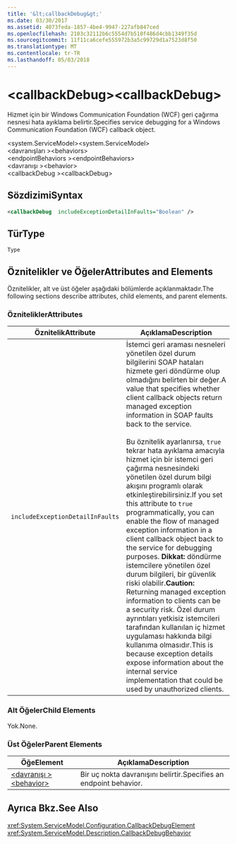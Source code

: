 ```yaml
---
title: '&lt;callbackDebug&gt;'
ms.date: 03/30/2017
ms.assetid: 4073feda-1857-4be4-9947-227afb847ced
ms.openlocfilehash: 2103c32112b6c5554d7b510f486d4cbb1349f35d
ms.sourcegitcommit: 11f11ca6cefe555972b3a5c99729d1a7523d8f50
ms.translationtype: MT
ms.contentlocale: tr-TR
ms.lasthandoff: 05/03/2018
---
```

# <a name="ltcallbackdebuggt"></a><span data-ttu-id="55051-102">&lt;callbackDebug&gt;</span><span class="sxs-lookup"><span data-stu-id="55051-102">&lt;callbackDebug&gt;</span></span>
<span data-ttu-id="55051-103">Hizmet için bir Windows Communication Foundation (WCF) geri çağırma nesnesi hata ayıklama belirtir.</span><span class="sxs-lookup"><span data-stu-id="55051-103">Specifies service debugging for a Windows Communication Foundation (WCF) callback object.</span></span>  
  
 <span data-ttu-id="55051-104">\<system.ServiceModel></span><span class="sxs-lookup"><span data-stu-id="55051-104">\<system.ServiceModel></span></span>  
<span data-ttu-id="55051-105">\<davranışları ></span><span class="sxs-lookup"><span data-stu-id="55051-105">\<behaviors></span></span>  
<span data-ttu-id="55051-106">\<endpointBehaviors ></span><span class="sxs-lookup"><span data-stu-id="55051-106">\<endpointBehaviors></span></span>  
<span data-ttu-id="55051-107">\<davranışı ></span><span class="sxs-lookup"><span data-stu-id="55051-107">\<behavior></span></span>  
<span data-ttu-id="55051-108">\<callbackDebug ></span><span class="sxs-lookup"><span data-stu-id="55051-108">\<callbackDebug></span></span>  
  
## <a name="syntax"></a><span data-ttu-id="55051-109">Sözdizimi</span><span class="sxs-lookup"><span data-stu-id="55051-109">Syntax</span></span>  
  
```xml  
<callbackDebug  includeExceptionDetailInFaults="Boolean" />  
```  
  
## <a name="type"></a><span data-ttu-id="55051-110">Tür</span><span class="sxs-lookup"><span data-stu-id="55051-110">Type</span></span>  
 `Type`  
  
## <a name="attributes-and-elements"></a><span data-ttu-id="55051-111">Öznitelikler ve Öğeler</span><span class="sxs-lookup"><span data-stu-id="55051-111">Attributes and Elements</span></span>  
 <span data-ttu-id="55051-112">Öznitelikler, alt ve üst öğeler aşağıdaki bölümlerde açıklanmaktadır.</span><span class="sxs-lookup"><span data-stu-id="55051-112">The following sections describe attributes, child elements, and parent elements.</span></span>  
  
### <a name="attributes"></a><span data-ttu-id="55051-113">Öznitelikler</span><span class="sxs-lookup"><span data-stu-id="55051-113">Attributes</span></span>  
  
|<span data-ttu-id="55051-114">Öznitelik</span><span class="sxs-lookup"><span data-stu-id="55051-114">Attribute</span></span>|<span data-ttu-id="55051-115">Açıklama</span><span class="sxs-lookup"><span data-stu-id="55051-115">Description</span></span>|  
|---------------|-----------------|  
|`includeExceptionDetailInFaults`|<span data-ttu-id="55051-116">İstemci geri araması nesneleri yönetilen özel durum bilgilerini SOAP hataları hizmete geri döndürme olup olmadığını belirten bir değer.</span><span class="sxs-lookup"><span data-stu-id="55051-116">A value that specifies whether client callback objects return managed exception information in SOAP faults back to the service.</span></span><br /><br /> <span data-ttu-id="55051-117">Bu öznitelik ayarlanırsa, `true` tekrar hata ayıklama amacıyla hizmet için bir istemci geri çağırma nesnesindeki yönetilen özel durum bilgi akışını programlı olarak etkinleştirebilirsiniz.</span><span class="sxs-lookup"><span data-stu-id="55051-117">If you set this attribute to `true` programmatically, you can enable the flow of managed exception information in a client callback object back to the service for debugging purposes.</span></span> <span data-ttu-id="55051-118">**Dikkat:** döndürme istemcilere yönetilen özel durum bilgileri, bir güvenlik riski olabilir.</span><span class="sxs-lookup"><span data-stu-id="55051-118">**Caution:**  Returning managed exception information to clients can be a security risk.</span></span> <span data-ttu-id="55051-119">Özel durum ayrıntıları yetkisiz istemcileri tarafından kullanılan iç hizmet uygulaması hakkında bilgi kullanıma olmasıdır.</span><span class="sxs-lookup"><span data-stu-id="55051-119">This is because exception details expose information about the internal service implementation that could be used by unauthorized clients.</span></span>|  
  
### <a name="child-elements"></a><span data-ttu-id="55051-120">Alt Öğeler</span><span class="sxs-lookup"><span data-stu-id="55051-120">Child Elements</span></span>  
 <span data-ttu-id="55051-121">Yok.</span><span class="sxs-lookup"><span data-stu-id="55051-121">None.</span></span>  
  
### <a name="parent-elements"></a><span data-ttu-id="55051-122">Üst Öğeler</span><span class="sxs-lookup"><span data-stu-id="55051-122">Parent Elements</span></span>  
  
|<span data-ttu-id="55051-123">Öğe</span><span class="sxs-lookup"><span data-stu-id="55051-123">Element</span></span>|<span data-ttu-id="55051-124">Açıklama</span><span class="sxs-lookup"><span data-stu-id="55051-124">Description</span></span>|  
|-------------|-----------------|  
|[<span data-ttu-id="55051-125">\<davranışı ></span><span class="sxs-lookup"><span data-stu-id="55051-125">\<behavior></span></span>](../../../../../docs/framework/configure-apps/file-schema/wcf/behavior-of-endpointbehaviors.md)|<span data-ttu-id="55051-126">Bir uç nokta davranışını belirtir.</span><span class="sxs-lookup"><span data-stu-id="55051-126">Specifies an endpoint behavior.</span></span>|  
  
## <a name="see-also"></a><span data-ttu-id="55051-127">Ayrıca Bkz.</span><span class="sxs-lookup"><span data-stu-id="55051-127">See Also</span></span>  
 <xref:System.ServiceModel.Configuration.CallbackDebugElement>  
 <xref:System.ServiceModel.Description.CallbackDebugBehavior>
